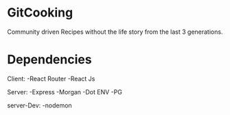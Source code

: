 # GitCooking
Community driven Recipes without the life story from the last 3 generations.



# Dependencies
Client:
-React Router
-React Js

Server:
-Express
-Morgan
-Dot ENV
-PG

server-Dev:
-nodemon
